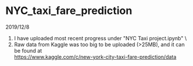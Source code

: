 # NYC_taxi_fare_prediction

2019/12/8 
1. I have uploaded most recent progress under "NYC Taxi project.ipynb" \
2. Raw data from Kaggle was too big to be uploaded (>25MB), and it can be found at \
                  https://www.kaggle.com/c/new-york-city-taxi-fare-prediction/data
           
